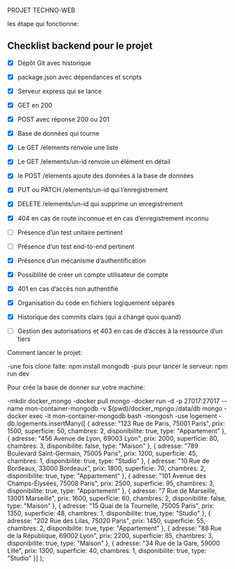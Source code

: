 PROJET TECHNO-WEB


les étape qui fonctionne:
## Checklist backend pour le projet 
- [X] Dépôt Git avec historique
- [X] package.json avec dépendances et scripts
- [X] Serveur express qui se lance
- [X] GET en 200
- [X] POST avec réponse 200 ou 201
- [X] Base de données qui tourne
- [X] Le GET /elements renvoie une liste
- [X] Le GET /elements/un-id renvoie un élément en détail
- [X] le POST /elements ajoute des données à la base de données
- [X] PUT ou PATCH /elements/un-id qui l’enregistrement
- [X] DELETE /elements/un-id qui supprime un enregistrement
- [X] 404 en cas de route inconnue et en cas d’enregistrement inconnu 
- [ ] Présence d’un test unitaire pertinent
- [ ] Présence d’un test end-to-end pertinent
- [X] Présence d’un mécanisme d’authentification
- [X] Possibilité de créer un compte utilisateur de compte
- [X] 401 en cas d’accès non authentifié
- [X] Organisation du code en fichiers logiquement séparés
- [X] Historique des commits clairs (qui a changé quoi quand)
- [ ] Gestion des autorisations et 403 en cas de d’accès à la ressource d’un tiers


Comment lancer le projet:

-une fois clone faite: npm install mongodb
-puis pour lancer le serveur: npm run dev


Pour crée la base de donner sur votre machine:

-mkdir docker_mongo
-docker pull mongo
-docker run -d -p 27017:27017 --name mon-container-mongodb -v $(pwd)/docker_mpngo:/data/db mongo
-docker exec -it mon-container-mongodb bash
-mongosh
-use logement
-db.logements.insertMany([ { adresse: "123 Rue de Paris, 75001 Paris", prix: 1500, superficie: 50, chambres: 2, disponibilite: true, type: "Appartement" }, { adresse: "456 Avenue de Lyon, 69003 Lyon", prix: 2000, superficie: 80, chambres: 3, disponibilite: false, type: "Maison" }, { adresse: "789 Boulevard Saint-Germain, 75005 Paris", prix: 1200, superficie: 45, chambres: 1, disponibilite: true, type: "Studio" }, { adresse: "10 Rue de Bordeaux, 33000 Bordeaux", prix: 1800, superficie: 70, chambres: 2, disponibilite: true, type: "Appartement" }, { adresse: "101 Avenue des Champs-Élysées, 75008 Paris", prix: 2500, superficie: 95, chambres: 3, disponibilite: true, type: "Appartement" }, { adresse: "7 Rue de Marseille, 13001 Marseille", prix: 1600, superficie: 60, chambres: 2, disponibilite: false, type: "Maison" }, { adresse: "15 Quai de la Tournelle, 75005 Paris", prix: 1350, superficie: 48, chambres: 1, disponibilite: true, type: "Studio" }, { adresse: "202 Rue des Lilas, 75020 Paris", prix: 1450, superficie: 55, chambres: 2, disponibilite: true, type: "Appartement" }, { adresse: "88 Rue de la République, 69002 Lyon", prix: 2200, superficie: 85, chambres: 3, disponibilite: true, type: "Maison" }, { adresse: "34 Rue de la Gare, 59000 Lille", prix: 1300, superficie: 40, chambres: 1, disponibilite: true, type: "Studio" }] );

